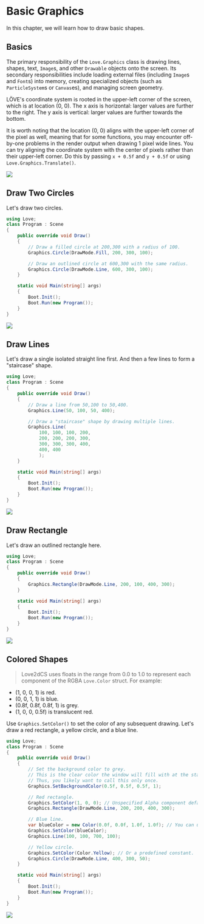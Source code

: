# Basic Graphics

In this chapter, we will learn how to draw basic shapes.

## Basics

The primary responsibility of the `Love.Graphics` class is drawing lines, shapes, text, `Image`s, and other `Drawable` objects onto the screen. Its secondary responsibilities include loading external files (including `Image`s and `Font`s) into memory, creating specialized objects (such as `ParticleSystem`s or `Canvas`es), and managing screen geometry.

LÖVE's coordinate system is rooted in the upper-left corner of the screen, which is at location (0, 0). The x axis is horizontal: larger values are further to the right. The y axis is vertical: larger values are further towards the bottom.

It is worth noting that the location (0, 0) aligns with the upper-left corner of the pixel as well, meaning that for some functions, you may encounter off-by-one problems in the render output when drawing 1 pixel wide lines. You can try aligning the coordinate system with the center of pixels rather than their upper-left corner. Do this by passing `x + 0.5f` and `y + 0.5f` or using `Love.Graphics.Translate()`.

![](img/04-love-graphics-system.png)

## Draw Two Circles

Let's draw two circles.

```C#
using Love;
class Program : Scene
{
    public override void Draw()
    {
        // Draw a filled circle at 200,300 with a radius of 100.
        Graphics.Circle(DrawMode.Fill, 200, 300, 100);

        // Draw an outlined circle at 600,300 with the same radius.
        Graphics.Circle(DrawMode.Line, 600, 300, 100);
    }

    static void Main(string[] args)
    {
        Boot.Init();
        Boot.Run(new Program());
    }
}
```

![](img/04-circle.png)


## Draw Lines

Let's draw a single isolated straight line first. And then a few lines to form a "staircase" shape.

```C#
using Love;
class Program : Scene
{
    public override void Draw()
    {
        // Draw a line from 50,100 to 50,400.
        Graphics.Line(50, 100, 50, 400);

        // Draw a "staircase" shape by drawing multiple lines.
        Graphics.Line(
            100, 100, 100, 200,
            200, 200, 200, 300,
            300, 300, 300, 400,
            400, 400
            );
    }

    static void Main(string[] args)
    {
        Boot.Init();
        Boot.Run(new Program());
    }
}
```

![](img/04-line.png)


## Draw Rectangle

Let's draw an outlined rectangle here.

```C#
using Love;
class Program : Scene
{
    public override void Draw()
    {
        Graphics.Rectangle(DrawMode.Line, 200, 100, 400, 300);
    }

    static void Main(string[] args)
    {
        Boot.Init();
        Boot.Run(new Program());
    }
}
```

![](img/04-rect.png)


## Colored Shapes

> Love2dCS uses floats in the range from 0.0 to 1.0 to represent each component of the RGBA `Love.Color` struct. For example:
  - (1, 0, 0, 1) is red.
  - (0, 0, 1, 1) is blue.
  - (0.8f, 0.8f, 0.8f, 1) is grey.
  - (1, 0, 0, 0.5f) is translucent red.

Use `Graphics.SetColor()` to set the color of any subsequent drawing. Let's draw a red rectangle, a yellow circle, and a blue line.

```C#
using Love;
class Program : Scene
{
    public override void Draw()
    {
        // Set the background color to grey.
        // This is the clear color the window will fill with at the start of every frame.
        // Thus, you likely want to call this only once.
        Graphics.SetBackgroundColor(0.5f, 0.5f, 0.5f, 1);

        // Red rectangle.
        Graphics.SetColor(1, 0, 0); // Unspecified Alpha component defaults to 1.
        Graphics.Rectangle(DrawMode.Line, 200, 200, 400, 300);

        // Blue line.
        var blueColor = new Color(0.0f, 0.0f, 1.0f, 1.0f); // You can use the Color struct.
        Graphics.SetColor(blueColor);
        Graphics.Line(100, 100, 700, 100);

        // Yellow circle.
		Graphics.SetColor(Color.Yellow); // Or a predefined constant.
		Graphics.Circle(DrawMode.Line, 400, 300, 50);
    }

    static void Main(string[] args)
    {
        Boot.Init();
        Boot.Run(new Program());
    }
}
```

![](img/04-colored.png)

<!---
## Text

Let's draw some text.

```C#
using Love;
class Program : Scene
{
    public override void Draw()
    {
        Graphics.Print("In case I don't see ya', good afternoon, good evening and good night.");
    }

    static void Main(string[] args)
    {
        Boot.Init();
        Boot.Run(new Program());
    }
}
```
![](img/04-text.png)
-----------------------------------------------------------------------
--->